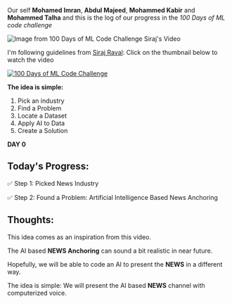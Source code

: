 Our self **Mohamed Imran**, **Abdul Majeed**, **Mohammed Kabir** and **Mohammed Talha** and this is the log of our progress in the _100 Days of ML code challenge_

![Image from 100 Days of ML Code Challenge Siraj's Video](https://pbs.twimg.com/media/DnSpGyWX4AAZnSo.jpg)

I'm following guidelines from [Siraj Raval](https://sirajraval.com): Click on the thumbnail below to watch the video

[![100 Days of ML Code Challenge](https://img.youtube.com/vi/cuQMBj1cWPo/0.jpg)](https://www.youtube.com/watch?v=cuQMBj1cWPo)

**The idea is simple:**
1. Pick an industry
2. Find a Problem
3. Locate a Dataset
4. Apply AI to Data
5. Create a Solution

**DAY 0**
## Today's Progress:
✅ Step 1: Picked News Industry  

✅ Step 2: Found a Problem: Artificial Intelligence Based News Anchoring  

## Thoughts:
This idea comes as an inspiration from this video.  

The AI based **NEWS Anchoring** can sound a bit realistic in near future. 

Hopefully, we will be able to code an AI to present the **NEWS** in a different way.  

The idea is simple: We will present the AI based **NEWS** channel with computerized voice. 
##
